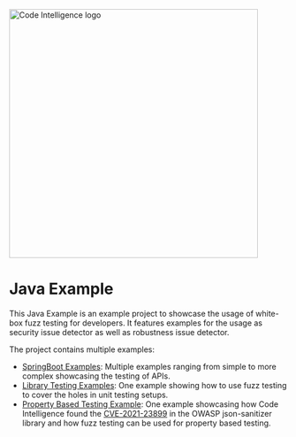 <a href="https://www.code-intelligence.com/">
<img src="https://www.code-intelligence.com/hubfs/Logos/CI%20Logos/Logo_quer_white.png" alt="Code Intelligence logo" width="450px">
</a>

# Java Example

This Java Example is an example project to showcase the usage of white-box fuzz testing for developers.
It features examples for the usage as security issue detector as well as robustness issue detector.

The project contains multiple examples:
* [SpringBoot Examples](src/test/java/com/demo/api/):
Multiple examples ranging from simple to more complex showcasing the testing of APIs.
* [Library Testing Examples](src/test/java/com/demo/libraries):
One example showing how to use fuzz testing to cover the holes in unit testing setups.
* [Property Based Testing Example](src/test/java/com/demo/property_based/PropertyBasedFuzzTest.java):
One example showcasing how Code Intelligence found the [CVE-2021-23899](https://cve.mitre.org/cgi-bin/cvename.cgi?name=CVE-2021-23899)
in the OWASP json-sanitizer library and how fuzz testing can be used for property based testing.